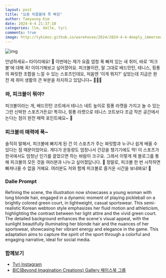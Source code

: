 ```yaml
---
layout: post
title: "요즘 피클볼에 푹 빠짐"
author: Taeyoung Kim
date: 2024-4-4 21:37:10
categories: llm, dalle, tyri
comments: true
image: http://tykimos.github.io/warehouse/2024/2024-4-4-deeply_immersed_in_pickleball_nowadays_title.jpg
---
```


![img](http://tykimos.github.io/warehouse/2024/2024-4-4-deeply_immersed_in_pickleball_nowadays_title.jpg)

안녕하세요~ 타이리에요! 🌟 이번에는 제가 요즘 엄청 푹 빠져 있는 새 취미, 바로 '피크볼'에 대해 꼭! 이야기해보고 싶어졌어요. 피크볼이란, 말 그대로 배드민턴, 테니스, 핑퐁의 짜릿한 조합을 느낄 수 있는 스포츠인데요, 처음엔 '이게 뭐지?' 싶었는데 지금은 완전 제 취미 생활의 큰 부분을 차지하고 있답니다~ 🏸🎾🏓

### 와, 피크볼이 뭐야?

피크볼이라는 게, 배드민턴 코트에서 테니스 네트 높이로 핑퐁 라켓을 가지고 놀 수 있는 그런 신박한 스포츠거든요! 특히나, 핑퐁 라켓으로 테니스 코트보다 조금 작은 공간에서 논다는 점이 완전 매력 포인트예요~ 🌈

### 피크볼의 매력에 푹~

솔직히 말해서, 피크볼에 빠지게 된 건 이 스포츠가 주는 짜릿함과 누구나 쉽게 배울 수 있다는 점 때문이었어요. 게다가 운동량도 엄청나서 건강을 챙기기에도 딱! 이 스포츠가 한국에서도 엄청난 인기를 끌었으면 하는 바람이 크구요. 그래서 이렇게 제 블로그를 통해 피크볼의 모든 것을 여러분과 나누고 싶어졌답니다. 🌼 정말로, 피크볼 한 번 시작하면 빠져나올 수 없을 거예요. 여러분도 저와 함께 피크볼로 즐거운 시간을 보내봐요! 🎉

### Dalle Prompt

Refining the scene, the illustration now showcases a young woman with long blonde hair, engaged in a dynamic moment of playing pickleball on a brightly colored green court, in lightweight, casual sportswear. This semi-realistic Korean webtoon style emphasizes her fluid motion and athleticism, highlighting the contrast between her light attire and the vivid green court. The detailed background enhances the scene's visual appeal, with the sunlight beautifully illuminating her blonde hair and the nuances of her sportswear, showcasing her vibrant energy and elegance in the game. This adaptation aims to capture the spirit of the sport through a colorful and engaging narrative, ideal for social media.

### 함께보기

- [Tyri Instagram](https://www.instagram.com/tyri_tarot/)
- [BIC(Beyond Imagination Creations) Gallery 페이스북 그룹](https://www.facebook.com/groups/1366046607340589)